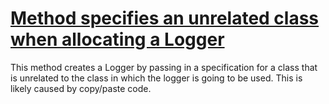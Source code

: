 # [Method specifies an unrelated class when allocating a Logger](http://fb-contrib.sourceforge.net/bugdescriptions.html#LO_SUSPECT_LOG_CLASS)

This method creates a Logger by passing in a specification for a class that is unrelated
			to the class in which the logger is going to be used. This is likely caused by copy/paste code.